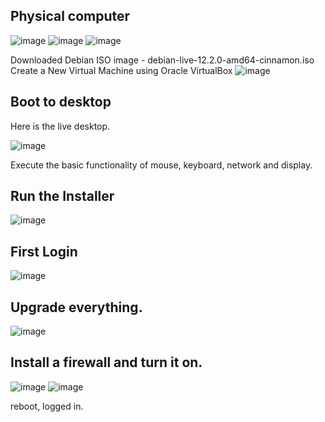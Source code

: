 ## Physical computer   
 ![image](https://github.com/MadhukaPalihakkara/MyRepo/assets/149093784/2642241b-e41a-430b-9361-52e092d87ea1)
 ![image](https://github.com/MadhukaPalihakkara/MyRepo/assets/149093784/265ad868-1023-4715-97ab-c5e49150d335)
  ![image](https://github.com/MadhukaPalihakkara/MyRepo/assets/149093784/03c779bc-726f-4e08-923b-22ca0974b557)

Downloaded Debian ISO image - debian-live-12.2.0-amd64-cinnamon.iso
Create a New Virtual Machine using Oracle VirtualBox 
 ![image](https://github.com/MadhukaPalihakkara/MyRepo/assets/149093784/5af60011-9923-45d1-80b5-77d17ef90b34)

## Boot to desktop
Here is the live desktop.

 ![image](https://github.com/MadhukaPalihakkara/MyRepo/assets/149093784/15eeccbc-7bb8-461e-a7ec-666cd5d788cf)

Execute the basic functionality of mouse, keyboard, network and display.
## Run the Installer
 ![image](https://github.com/MadhukaPalihakkara/MyRepo/assets/149093784/cb27f2aa-e5c3-4721-a0da-5c5071d5a428)

## First Login
![image](https://github.com/MadhukaPalihakkara/MyRepo/assets/149093784/486d64e6-9866-472e-b9e7-5e2eef26c0ed)

## Upgrade everything.
![image](https://github.com/MadhukaPalihakkara/MyRepo/assets/149093784/2a51fa2c-dd0f-4b45-ba10-9c1d47c60fae)

## Install a firewall and turn it on.
![image](https://github.com/MadhukaPalihakkara/MyRepo/assets/149093784/5c69c7a7-fd4a-4951-861e-18005d62f88f)
![image](https://github.com/MadhukaPalihakkara/MyRepo/assets/149093784/d4c5e3ec-61db-4e37-8e3a-4901f7b294f4)

reboot, logged in.

